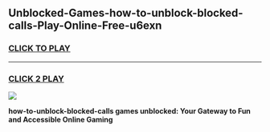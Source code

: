 
## Unblocked-Games-how-to-unblock-blocked-calls-Play-Online-Free-u6exn
<h3>
<a href="https://premium76.site?title=how-to-unblock-blocked-calls&ref=26A">CLICK TO PLAY</a></h3>
<hr>

<h3>
<a href="https://premium76.site?title=how-to-unblock-blocked-calls&ref=26A">CLICK 2 PLAY</a>
  
</h3>

<a href="https://premium76.site?title=how-to-unblock-blocked-calls&ref=26A"><img src="https://clearcache.store/games.png"></a>


**how-to-unblock-blocked-calls games unblocked: Your Gateway to Fun and Accessible Online Gaming**
